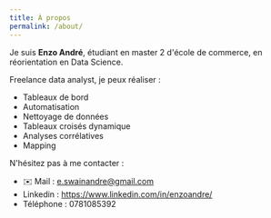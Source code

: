 ```yaml
---
title: À propos
permalink: /about/
---
```


Je suis **Enzo André**, étudiant en master 2 d'école de commerce, en réorientation en Data Science.


Freelance data analyst, je peux réaliser :
- Tableaux de bord  
- Automatisation
- Nettoyage de données
- Tableaux croisés dynamique
- Analyses corrélatives
- Mapping 



N'hésitez pas à me contacter :
- ✉️ Mail : e.swainandre@gmail.com
- Linkedin : https://www.linkedin.com/in/enzoandre/
- Téléphone : 0781085392
